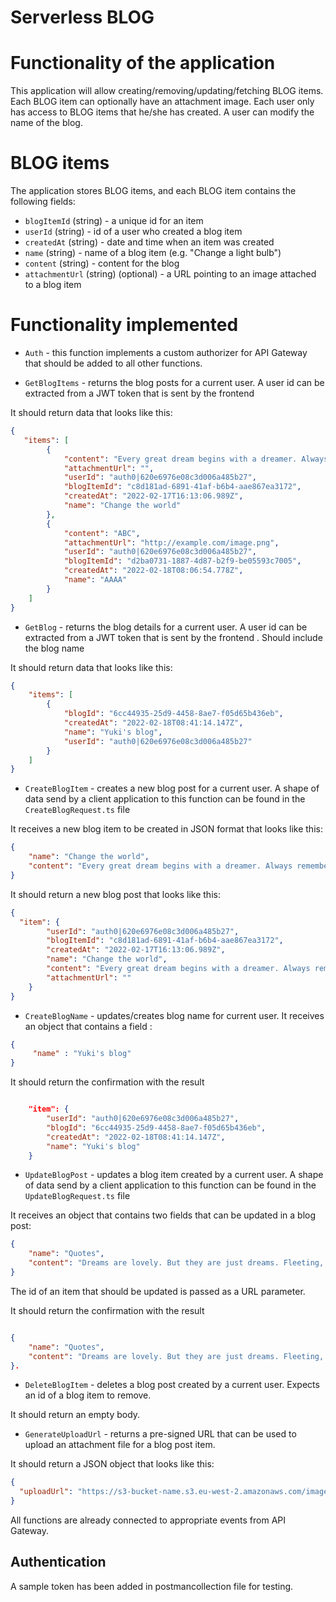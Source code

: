 # Serverless BLOG


# Functionality of the application

This application will allow creating/removing/updating/fetching BLOG items. Each BLOG item can optionally have an attachment image. Each user only has access to BLOG items that he/she has created. A user can modify the name of the blog.

# BLOG items

The application stores BLOG items, and each BLOG item contains the following fields:

* `blogItemId` (string) - a unique id for an item
* `userId` (string) - id of a user who created a blog item
* `createdAt` (string) - date and time when an item was created
* `name` (string) - name of a blog item (e.g. "Change a light bulb")
* `content` (string) - content for the blog
* `attachmentUrl` (string) (optional) - a URL pointing to an image attached to a blog item


   
# Functionality implemented


* `Auth` - this function implements a custom authorizer for API Gateway that should be added to all other functions.

* `GetBlogItems` -  returns the blog posts for a current user. A user id can be extracted from a JWT token that is sent by the frontend

It should return data that looks like this:

```json
{
   "items": [
        {
            "content": "Every great dream begins with a dreamer. Always remember, you have within you the strength, the patience, and the passion to reach for the stars to change the world. – Harriet Tubman",
            "attachmentUrl": "",
            "userId": "auth0|620e6976e08c3d006a485b27",
            "blogItemId": "c8d181ad-6891-41af-b6b4-aae867ea3172",
            "createdAt": "2022-02-17T16:13:06.989Z",
            "name": "Change the world"
        },
        {
            "content": "ABC",
            "attachmentUrl": "http://example.com/image.png",
            "userId": "auth0|620e6976e08c3d006a485b27",
            "blogItemId": "d2ba0731-1887-4d87-b2f9-be05593c7005",
            "createdAt": "2022-02-18T08:06:54.778Z",
            "name": "AAAA"
        }
    ]
}
```

* `GetBlog` -  returns the blog details for a current user. A user id can be extracted from a JWT token that is sent by the frontend . Should include the blog name

It should return data that looks like this:

```json
{
    "items": [
        {
            "blogId": "6cc44935-25d9-4458-8ae7-f05d65b436eb",
            "createdAt": "2022-02-18T08:41:14.147Z",
            "name": "Yuki's blog",
            "userId": "auth0|620e6976e08c3d006a485b27"
        }
    ]
}
```

* `CreateBlogItem` -  creates a new blog post for a current user. A shape of data send by a client application to this function can be found in the `CreateBlogRequest.ts` file

It receives a new blog item to be created in JSON format that looks like this:

```json
{
	"name": "Change the world",
	"content": "Every great dream begins with a dreamer. Always remember, you have within you the strength, the patience, and the passion to reach for the stars to change the world. – Harriet Tubman"
}
```

It should return a new blog post that looks like this:

```json
{
  "item": {
        "userId": "auth0|620e6976e08c3d006a485b27",
        "blogItemId": "c8d181ad-6891-41af-b6b4-aae867ea3172",
        "createdAt": "2022-02-17T16:13:06.989Z",
        "name": "Change the world",
        "content": "Every great dream begins with a dreamer. Always remember, you have within you the strength, the patience, and the passion to reach for the stars to change the world. – Harriet Tubman",
        "attachmentUrl": ""
    }
}
```

* `CreateBlogName` -  updates/creates  blog name for current user. 
It receives an object that contains a field :

```json
{
	 "name" : "Yuki's blog"
}
```

It should return the confirmation with the result
```json

    "item": {
        "userId": "auth0|620e6976e08c3d006a485b27",
        "blogId": "6cc44935-25d9-4458-8ae7-f05d65b436eb",
        "createdAt": "2022-02-18T08:41:14.147Z",
        "name": "Yuki's blog"
    }
```

* `UpdateBlogPost` -  updates a blog item created by a current user. A shape of data send by a client application to this function can be found in the `UpdateBlogRequest.ts` file

It receives an object that contains two fields that can be updated in a blog post:

```json
{
	"name": "Quotes",
	"content": "Dreams are lovely. But they are just dreams. Fleeting, ephemeral, pretty. But dreams do not come true just because you dream them. It’s hard work that makes things happen. It’s hard work that creates change. - Shonda Rhimes"
}
```

The id of an item that should be updated is passed as a URL parameter.

It should return the confirmation with the result
```json

{
    "name": "Quotes",
    "content": "Dreams are lovely. But they are just dreams. Fleeting, ephemeral, pretty. But dreams do not come true just because you dream them. It’s hard work that makes things happen. It’s hard work that creates change. - Shonda Rhimes"
}.
```
* `DeleteBlogItem` -  deletes a blog post created by a current user. Expects an id of a blog item to remove.

It should return an empty body.

* `GenerateUploadUrl` - returns a pre-signed URL that can be used to upload an attachment file for a blog post item.

It should return a JSON object that looks like this:

```json
{
  "uploadUrl": "https://s3-bucket-name.s3.eu-west-2.amazonaws.com/image.png"
}
```

All functions are already connected to appropriate events from API Gateway.


## Authentication

A sample token has been added in postmancollection file for testing. 


```



